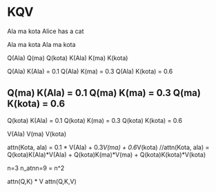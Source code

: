 # KQV


Ala ma kota
Alice has a cat

Ala ma kota
Ala ma kota
 
Q(Ala) Q(ma) Q(kota)
K(Ala) K(ma) K(kota)

Q(Ala) K(Ala) = 0.1
Q(Ala) K(ma) = 0.3
Q(Ala) K(kota) = 0.6

Q(ma) K(Ala) = 0.1
Q(ma) K(ma) = 0.3
Q(ma) K(kota) = 0.6
---
Q(kota) K(Ala) = 0.1
Q(kota) K(ma) = 0.3
Q(kota) K(kota) = 0.6

V(Ala) V(ma) V(kota)

attn(Kota, ala) = 0.1 * V(Ala) + 0.3*V(ma) + 0.6*V(kota)
//attn(Kota, ala) = Q(kota)K(Ala)*V(Ala) + Q(kota)K(ma)*V(ma) + Q(kota)K(kota)*V(kota)

n=3
n_atnn=9 = n^2


attn(Q,K) * V
attn(Q,K,V)
